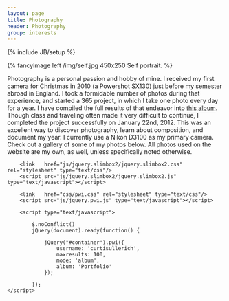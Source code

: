 ```yaml
---
layout: page
title: Photography
header: Photography
group: interests
---
```

{% include JB/setup %}

{% fancyimage left /img/self.jpg 450x250 Self portrait. %}

Photography is a personal passion and hobby of mine. I received my first camera for Christmas in 2010 (a Powershot SX130) just before my semester abroad in England. I took a formidable number of photos during that experience, and started a 365 project, in which I take one photo every day for a year. I have compiled the full results of that endeavor into [this album](/interests/365-project). Though class and traveling often made it very difficult to continue, I completed the project successfully on January 22nd, 2012. This was an excellent way to discover photography, learn about composition, and document my year. I currently use a Nikon D3100 as my primary camera. Check out a gallery of some of my photos below. All photos used on the website are my own, as well, unless specifically noted otherwise.

<script type="text/javascript" src="http://ajax.googleapis.com/ajax/libs/jquery/1.6.2/jquery.min.js"></script>
		
		<link   href="js/jquery.slimbox2/jquery.slimbox2.css" rel="stylesheet" type="text/css"/>
		<script src="js/jquery.slimbox2/jquery.slimbox2.js" type="text/javascript"></script>
		
		<link   href="css/pwi.css" rel="stylesheet" type="text/css"/>
		<script src="js/jquery.pwi.js" type="text/javascript"></script>

		<script type="text/javascript">

			$.noConflict()
		    jQuery(document).ready(function() {

				jQuery("#container").pwi({
					username: 'curtisullerich',
					maxresults: 100,
					mode: 'album',
					album: 'Portfolio'
				});

		    });
	</script>


<div id = "container"> </div>
</div>

